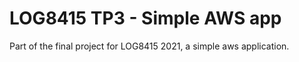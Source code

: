 # LOG8415 TP3 - Simple AWS app
Part of the final project for LOG8415 2021, a simple aws application.

